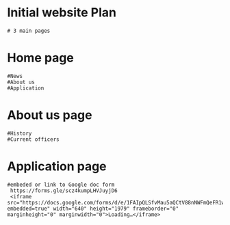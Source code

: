 # Initial website Plan
    # 3 main pages

# Home page
    #News
    #About us 
    #Application

# About us page
    #History 
    #Current officers
    
# Application page
    #embeded or link to Google doc form
     https://forms.gle/scz4kumpLHVJuyjD6
     <iframe src="https://docs.google.com/forms/d/e/1FAIpQLSfvMau5aQCtV88nNWFmQeFR1wL9DmNIMP3aignhCKNQzzYixA/viewform?embedded=true" width="640" height="1979" frameborder="0" marginheight="0" marginwidth="0">Loading…</iframe>
